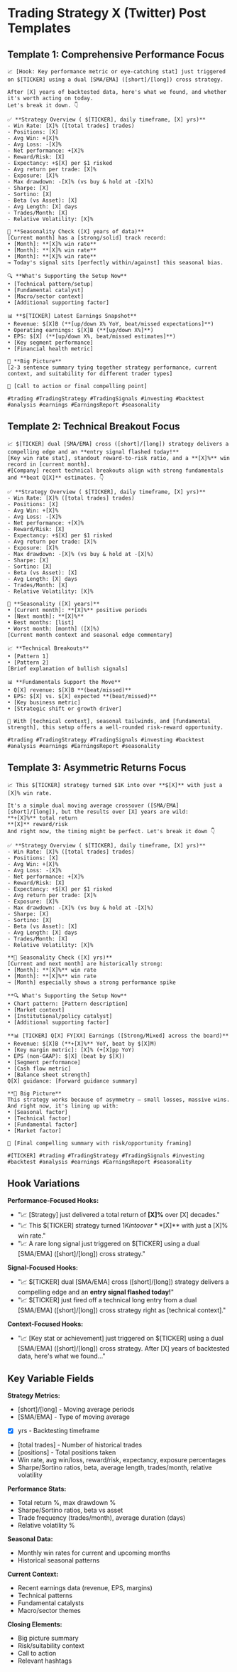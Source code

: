 # Trading Strategy X (Twitter) Post Templates

## Template 1: Comprehensive Performance Focus

```
📈 [Hook: Key performance metric or eye-catching stat] just triggered on $[TICKER] using a dual [SMA/EMA] ([short]/[long]) cross strategy.

After [X] years of backtested data, here's what we found, and whether it's worth acting on today.
Let's break it down. 👇

✅ **Strategy Overview ( $[TICKER], daily timeframe, [X] yrs)**
- Win Rate: [X]% ([total trades] trades)
- Positions: [X]
- Avg Win: +[X]%
- Avg Loss: -[X]%
- Net performance: +[X]%
- Reward/Risk: [X]
- Expectancy: +$[X] per $1 risked
- Avg return per trade: [X]%
- Exposure: [X]%
- Max drawdown: -[X]% (vs buy & hold at -[X]%)
- Sharpe: [X]
- Sortino: [X]
- Beta (vs Asset): [X]
- Avg Length: [X] days
- Trades/Month: [X]
- Relative Volatility: [X]%

📅 **Seasonality Check ([X] years of data)**
[Current month] has a [strong/solid] track record:
• [Month]: **[X]% win rate**
• [Month]: **[X]% win rate**
• [Month]: **[X]% win rate**
→ Today's signal sits [perfectly within/against] this seasonal bias.

🔍 **What's Supporting the Setup Now**
• [Technical pattern/setup]
• [Fundamental catalyst]
• [Macro/sector context]
• [Additional supporting factor]

📊 **$[TICKER] Latest Earnings Snapshot**
• Revenue: $[X]B (**[up/down X% YoY, beat/missed expectations]**)
• Operating earnings: $[X]B (**[up/down X%]**)
• EPS: $[X] (**[up/down X%, beat/missed estimates]**)
• [Key segment performance]
• [Financial health metric]

📌 **Big Picture**
[2-3 sentence summary tying together strategy performance, current context, and suitability for different trader types]

📍 [Call to action or final compelling point]

#trading #TradingStrategy #TradingSignals #investing #backtest #analysis #earnings #EarningsReport #seasonality
```

## Template 2: Technical Breakout Focus

```
📈 $[TICKER] dual [SMA/EMA] cross ([short]/[long]) strategy delivers a compelling edge and an **entry signal flashed today!**
[Key win rate stat], standout reward-to-risk ratio, and a **[X]%** win record in [current month].
#[Company] recent technical breakouts align with strong fundamentals and **beat Q[X]** estimates. 👇

✅ **Strategy Overview ( $[TICKER], daily timeframe, [X] yrs)**
- Win Rate: [X]% ([total trades] trades)
- Positions: [X]
- Avg Win: +[X]%
- Avg Loss: -[X]%
- Net performance: +[X]%
- Reward/Risk: [X]
- Expectancy: +$[X] per $1 risked
- Avg return per trade: [X]%
- Exposure: [X]%
- Max drawdown: -[X]% (vs buy & hold at -[X]%)
- Sharpe: [X]
- Sortino: [X]
- Beta (vs Asset): [X]
- Avg Length: [X] days
- Trades/Month: [X]
- Relative Volatility: [X]%

📅 **Seasonality ([X] years)**
• [Current month]: **[X]%** positive periods
• [Next month]: **[X]%**
• Best months: [list]
• Worst month: [month] ([X]%)
[Current month context and seasonal edge commentary]

📈 **Technical Breakouts**
• [Pattern 1]
• [Pattern 2]
[Brief explanation of bullish signals]

📊 **Fundamentals Support the Move**
• Q[X] revenue: $[X]B **(beat/missed)**
• EPS: $[X] vs. $[X] expected **(beat/missed)**
• [Key business metric]
• [Strategic shift or growth driver]

📌 With [technical context], seasonal tailwinds, and [fundamental strength], this setup offers a well-rounded risk-reward opportunity.

#trading #TradingStrategy #TradingSignals #investing #backtest #analysis #earnings #EarningsReport #seasonality
```

## Template 3: Asymmetric Returns Focus

```
📈 This $[TICKER] strategy turned $1K into over **$[X]** with just a [X]% win rate.

It's a simple dual moving average crossover ([SMA/EMA] [short]/[long]), but the results over [X] years are wild:
**+[X]%** total return
**[X]** reward/risk
And right now, the timing might be perfect. Let's break it down 👇

✅ **Strategy Overview ( $[TICKER], daily timeframe, [X] yrs)**
- Win Rate: [X]% ([total trades] trades)
- Positions: [X]
- Avg Win: +[X]%
- Avg Loss: -[X]%
- Net performance: +[X]%
- Reward/Risk: [X]
- Expectancy: +$[X] per $1 risked
- Avg return per trade: [X]%
- Exposure: [X]%
- Max drawdown: -[X]% (vs buy & hold at -[X]%)
- Sharpe: [X]
- Sortino: [X]
- Beta (vs Asset): [X]
- Avg Length: [X] days
- Trades/Month: [X]
- Relative Volatility: [X]%

**📅 Seasonality Check ([X] yrs)**
[Current and next month] are historically strong:
• [Month]: **[X]%** win rate
• [Month]: **[X]%** win rate
→ [Month] especially shows a strong performance spike

**🔍 What's Supporting the Setup Now**
• Chart pattern: [Pattern description]
• [Market context]
• [Institutional/policy catalyst]
• [Additional supporting factor]

**📊 [TICKER] Q[X] FY[XX] Earnings ([Strong/Mixed] across the board)**
• Revenue: $[X]B (**+[X]%** YoY, beat by $[X]M)
• [Key margin metric]: [X]% (+[X]pp YoY)
• EPS (non-GAAP): $[X] (beat by $[X])
• [Segment performance]
• [Cash flow metric]
• [Balance sheet strength]
Q[X] guidance: [Forward guidance summary]

**📌 Big Picture**
This strategy works because of asymmetry — small losses, massive wins.
And right now, it's lining up with:
• [Seasonal factor]
• [Technical factor]
• [Fundamental factor]
• [Market factor]

📍 [Final compelling summary with risk/opportunity framing]

#[TICKER] #trading #TradingStrategy #TradingSignals #investing #backtest #analysis #earnings #EarningsReport #seasonality
```

## Hook Variations

**Performance-Focused Hooks:**

- "📈 [Strategy] just delivered a total return of **[X]%** over [X] decades."
- "📈 This $[TICKER] strategy turned $1K into over **$[X]\*\* with just a [X]% win rate."
- "📈 A rare long signal just triggered on $[TICKER] using a dual [SMA/EMA] ([short]/[long]) cross strategy."

**Signal-Focused Hooks:**

- "📈 $[TICKER] dual [SMA/EMA] cross ([short]/[long]) strategy delivers a compelling edge and an **entry signal flashed today!**"
- "📈 $[TICKER] just fired off a technical long entry from a dual [SMA/EMA] ([short]/[long]) cross strategy right as [technical context]."

**Context-Focused Hooks:**

- "📈 [Key stat or achievement] just triggered on $[TICKER] using a dual [SMA/EMA] ([short]/[long]) cross strategy. After [X] years of backtested data, here's what we found..."

## Key Variable Fields

**Strategy Metrics:**

- [short]/[long] - Moving average periods
- [SMA/EMA] - Type of moving average
- [x] yrs - Backtesting timeframe
- [total trades] - Number of historical trades
- [positions] - Total positions taken
- Win rate, avg win/loss, reward/risk, expectancy, exposure percentages
- Sharpe/Sortino ratios, beta, average length, trades/month, relative volatility

**Performance Stats:**

- Total return %, max drawdown %
- Sharpe/Sortino ratios, beta vs asset
- Trade frequency (trades/month), average duration (days)
- Relative volatility %

**Seasonal Data:**

- Monthly win rates for current and upcoming months
- Historical seasonal patterns

**Current Context:**

- Recent earnings data (revenue, EPS, margins)
- Technical patterns
- Fundamental catalysts
- Macro/sector themes

**Closing Elements:**

- Big picture summary
- Risk/suitability context
- Call to action
- Relevant hashtags
